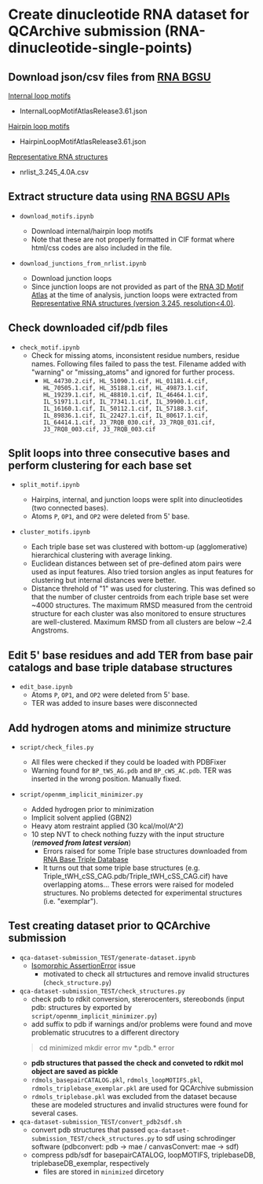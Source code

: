 # Create dinucleotide RNA dataset for QCArchive submission (RNA-dinucleotide-single-points)


Download json/csv files from [RNA BGSU](https://www.bgsu.edu/research/rna.html)
------
[Internal loop motifs](http://rna.bgsu.edu/rna3dhub/motifs/release/il/3.61)
- InternalLoopMotifAtlasRelease3.61.json

[Hairpin loop motifs](http://rna.bgsu.edu/rna3dhub/motifs/release/hl/3.61)
- HairpinLoopMotifAtlasRelease3.61.json

[Representative RNA structures](http://rna.bgsu.edu/rna3dhub/nrlist/release/3.245)
- nrlist_3.245_4.0A.csv



Extract structure data using [RNA BGSU APIs](https://www.bgsu.edu/research/rna/APIs.html)
------

- `download_motifs.ipynb`  
    - Download internal/hairpin loop motifs
    - Note that these are not properly formatted in CIF format where html/css codes are also included in the file.
    
- `download_junctions_from_nrlist.ipynb`  
    - Download junction loops 
    - Since junction loops are not provided as part of the [RNA 3D Motif Atlas](http://rna.bgsu.edu/rna3dhub/motifs) at the time of analysis, junction loops were extracted from [Representative RNA structures (version 3.245, resolution<4.0)](http://rna.bgsu.edu/rna3dhub/nrlist/release/3.233).



Check downloaded cif/pdb files
------

- `check_motif.ipynb`  
    - Check for missing atoms, inconsistent residue numbers, residue names. Following files failed to pass the test. Filename added with "warning" or "missing_atoms" and ignored for further process. 
        - `HL_44730.2.cif, HL_51090.1.cif, HL_01181.4.cif, HL_70505.1.cif, HL_35188.1.cif, HL_49873.1.cif, HL_19239.1.cif, HL_48810.1.cif, IL_46464.1.cif, IL_51971.1.cif, IL_77341.1.cif, IL_39900.1.cif, IL_16160.1.cif, IL_50112.1.cif, IL_57188.3.cif, IL_89836.1.cif, IL_22427.1.cif, IL_80617.1.cif, IL_64414.1.cif, J3_7RQB_030.cif, J3_7RQ8_031.cif, J3_7RQ8_003.cif, J3_7RQB_003.cif`



Split loops into three consecutive bases and perform clustering for each base set
------

- `split_motif.ipynb`  
    - Hairpins, internal, and junction loops were split into dinucleotides (two connected bases).
    - Atoms `P`, `OP1`, and `OP2` were deleted from 5' base.

- `cluster_motifs.ipynb`
    - Each triple base set was clustered with bottom-up (agglomerative) hierarchical clustering with average linking.
    - Euclidean distances between set of pre-defined atom pairs were used as input features. Also tried torsion angles as input features for clustering but internal distances were better.
    - Distance threhold of "1" was used for clustering. This was defined so that the number of cluster centroids from each triple base set were ~4000 structures. The maximum RMSD measured from the centroid structure for each cluster was also monitored to ensure structures are well-clustered. Maximum RMSD from all clusters are below ~2.4 Angstroms.



Edit 5' base residues and add TER from base pair catalogs and base triple database structures
------

- `edit_base.ipynb`  
    - Atoms `P`, `OP1`, and `OP2` were deleted from 5' base.
    - TER was added to insure bases were disconnected



Add hydrogen atoms and minimize structure
------

- `script/check_files.py`
    - All files were checked if they could be loaded with PDBFixer
    - Warning found for `BP_tWS_AG.pdb` and `BP_cWS_AC.pdb`. TER was inserted in the wrong position. Manually fixed.

- `script/openmm_implicit_minimizer.py`
    - Added hydrogen prior to minimization
    - Implicit solvent applied (GBN2)
    - Heavy atom restraint applied (30 kcal/mol/A^2)
    - 10 step NVT to check nothing fuzzy with the input structure (***removed from latest version***)
        - Errors raised for some Triple base structures downloaded from [RNA Base Triple Database](http://rna.bgsu.edu/triples/triples.php)
        - It turns out that some triple base structures (e.g. Triple_tWH_cSS_CAG.pdb/Triple_tWH_cSS_CAG.cif) have overlapping atoms... These errors were raised for modeled structures. No problems detected for experimental structures (i.e. "exemplar").   



Test creating dataset prior to QCArchive submission
------

- `qca-dataset-submission_TEST/generate-dataset.ipynb`
    - [Isomorphic AssertionError](https://github.com/choderalab/rna_bgsu/issues/1) issue
        - motivated to check all strtuctures and remove invalid structures (`check_structure.py`)
- `qca-dataset-submission_TEST/check_structures.py`
    - check pdb to rdkit conversion, stererocenters, stereobonds (input pdb: structures by exported by `script/openmm_implicit_minimizer.py`)
    - add suffix to pdb if warnings and/or problems were found and move problematic strucutres to a different directory
    >cd minimized
    >mkdir error
    >mv *.pdb.\* error
    - **pdb structures that passed the check and conveted to rdkit mol object are saved as pickle**
    - `rdmols_basepairCATALOG.pkl`, `rdmols_loopMOTIFS.pkl`, `rdmols_triplebase_exemplar.pkl` are used for QCArchive submission
    - `rdmols_triplebase.pkl` was excluded from the dataset because these are modeled structures and invalid structures were found for several cases.
- `qca-dataset-submission_TEST/convert_pdb2sdf.sh`
    - convert pdb structures that passed `qca-dataset-submission_TEST/check_structures.py` to sdf using schrodinger software (pdbconvert: pdb -> mae / canvasConvert: mae -> sdf)
    - compress pdb/sdf for basepairCATALOG, loopMOTIFS, triplebaseDB, triplebaseDB_exemplar, respectively
        - files are stored in `minimized` dircetory
